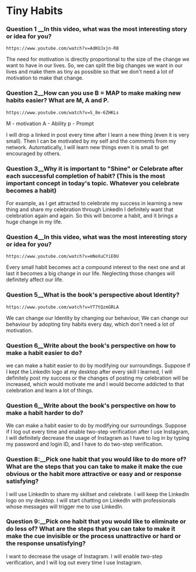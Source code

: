 # Tiny Habits

### Question 1 __In this video, what was the most interesting story or idea for you?

```
https://www.youtube.com/watch?v=AdKUJxjn-R8
```

The need for motivation is directly proportional to the size of the change we want to have in our lives. So, we can split the big changes we want in our lives and make them as tiny as possible so that we don't need a lot of motivation to make that change.

### Question 2__How can you use B = MAP to make making new habits easier? What are M, A and P.

```
https://www.youtube.com/watch?v=S_8e-6ZHKLs
```

M - motivation
A - Ability
p - Prompt

I will drop a linked in post every time after I learn a new thing (even it is very small).
Then I can be motivated by my self and the comments from my network.
Automatically, I will learn new things even it is small to get encouraged by others.

### Question 3__Why it is important to "Shine" or Celebrate after each successful completion of habit? (This is the most important concept in today's topic. Whatever you celebrate becomes a habit)

For example, as I get attracted to celebrate my success in learning a new thing and share my celebration through LinkedIn I definitely want that celebration again and again. So this will become a habit, and it brings a huge change in my life.

### Question 4__In this video, what was the most interesting story or idea for you?

```
https://www.youtube.com/watch?v=mNeXuCYiE0U
```
Every small habit becomes act a compound interest to the next one and at last it becomes a big change in our life. Neglecting those changes will definitely affect our life.

### Question 5__What is the book's perspective about Identity?

```
https://www.youtube.com/watch?v=YT7tQzmGRLA
```
We can change our Identity by changing our behaviour, We can change our behaviour by adopting tiny habits every day, which don't need a lot of motivation.

### Question 6__Write about the book's perspective on how to make a habit easier to do?

we can make a habit easier to do by modifying our surroundings.
Suppose if I kept the LinkedIn logo at my desktop after every skill I learned,  I will definitely post my success or the changes of posting my celebration will be increased, which would motivate me and I would become addicted to that celebration and learn a lot of things.

### Question 6__Write about the book's perspective on how to make a habit harder to do?

We can make a habit easier to do by modifying our surroundings.
Suppose if I log out every time and enable two-step verification after I use Instagram, I will definitely decrease the usage of Instagram as I have to log in by typing my password and login ID, and I have to do two-step verification.

### Question 8:__Pick one habit that you would like to do more of? What are the steps that you can take to make it make the cue obvious or the habit more attractive or easy and or response satisfying?

I will use LinkedIn to share my skillset and celebrate.
I will keep the LinkedIn logo on my desktop.
I will start chatting on LinkedIn with professionals whose messages will trigger me to use LinkedIn.

### Question 9:__Pick one habit that you would like to eliminate or do less of? What are the steps that you can take to make it make the cue invisible or the process unattractive or hard or the response unsatisfying?

I want to decrease the usage of Instagram.
I will enable two-step verification, and I will log out every time I use Instagram.
